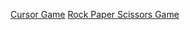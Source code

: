 [Cursor Game](/https://alittlebit8bit.itch.io/cursor-game)
[Rock Paper Scissors Game](https://alittlebit8bit.itch.io/rock-paper-scissors-the-video-game)
